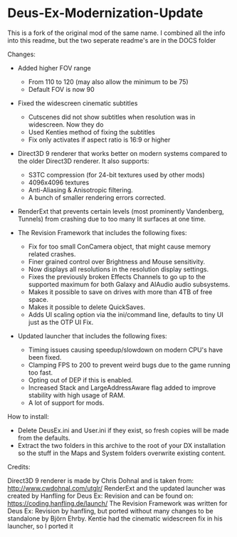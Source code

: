 # Deus-Ex-Modernization-Update

This is a fork of the original mod of the same name. I combined all the info into this readme, but the two seperate readme's are in the DOCS folder


Changes:

* Added higher FOV range
	- From 110 to 120 (may also allow the minimum to be 75)
	- Default FOV is now 90

* Fixed the widescreen cinematic subtitles
	- Cutscenes did not show subtitles when resolution was in widescreen. Now they do
	- Used Kenties method of fixing the subtitles
	- Fix only activates if aspect ratio is 16:9 or higher
  
* Direct3D 9 renderer that works better on modern systems compared to the older Direct3D renderer. It also supports:
	- S3TC compression (for 24-bit textures used by other mods)
	- 4096x4096 textures
	- Anti-Aliasing & Anisotropic filtering.
	- A bunch of smaller rendering errors corrected.

* RenderExt that prevents certain levels (most prominently Vandenberg, Tunnels) from crashing due to too many lit surfaces at one time.

* The Revision Framework that includes the following fixes: 
	- Fix for too small ConCamera object, that might cause memory related crashes.
	- Finer grained control over Brightness and Mouse sensitivity.
	- Now displays all resolutions in the resolution display settings.
	- Fixes the previously broken Effects Channels to go up to the supported maximum for both Galaxy and AlAudio audio subsystems.
	- Makes it possible to save on drives with more than 4TB of free space.
	- Makes it possible to delete QuickSaves.
	- Adds UI scaling option via the ini/command line, defaults to tiny UI just as the OTP UI Fix.

* Updated launcher that includes the following fixes:
	- Timing issues causing speedup/slowdown on modern CPU's have been fixed.
	- Clamping FPS to 200 to prevent weird bugs due to the game running too fast.
	- Opting out of DEP if this is enabled.
	- Increased Stack and LargeAddressAware flag added to improve stability with high usage of RAM.
	- A lot of support for mods.
  
  
How to install:

* Delete DeusEx.ini and User.ini if they exist, so fresh copies will be made from the defaults.
* Extract the two folders in this archive to the root of your DX installation so the stuff in the Maps and System folders overwrite existing content.


Credits:

Direct3D 9 renderer is made by Chris Dohnal and is taken from: http://www.cwdohnal.com/utglr/
RenderExt and the updated launcher was created by Hanfling for Deus Ex: Revision and can be found on: https://coding.hanfling.de/launch/
The Revision Framework was written for Deus Ex: Revision by hanfling, but ported without many changes to be standalone by Björn Ehrby.
Kentie had the cinematic widescreen fix in his launcher, so I ported it
